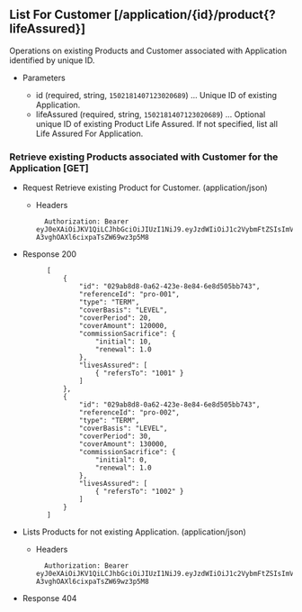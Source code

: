 ## List For Customer [/application/{id}/product{?lifeAssured}]
Operations on existing Products and Customer associated with Application identified by unique ID.

+ Parameters

    + id (required, string, `1502181407123020689`) ... Unique ID of existing Application.
    + lifeAssured  (required, string, `1502181407123020689`) ... Optional unique ID of existing Product Life Assured. If not specified, list all Life Assured For Application.

### Retrieve existing Products associated with Customer for the Application [GET]
+ Request Retrieve existing Product for Customer. (application/json)

    + Headers

            Authorization: Bearer eyJ0eXAiOiJKV1QiLCJhbGciOiJIUzI1NiJ9.eyJzdWIiOiJ1c2VybmFtZSIsImV4cCI6MTQyMjU0MDAzMH0.oyMYL7t57jhBvw-A3vghOAXl6cixpaTsZW69wz3p5M8

+ Response 200

            [
                {
                    "id": "029ab8d8-0a62-423e-8e84-6e8d505bb743",
                    "referenceId": "pro-001",
                    "type": "TERM",
                    "coverBasis": "LEVEL",
                    "coverPeriod": 20,
                    "coverAmount": 120000,
                    "commissionSacrifice": {
                        "initial": 10,
                        "renewal": 1.0
                    },
                    "livesAssured": [
                        { "refersTo": "1001" }
                    ]
                },
                {
                    "id": "029ab8d8-0a62-423e-8e84-6e8d505bb743",
                    "referenceId": "pro-002",
                    "type": "TERM",
                    "coverBasis": "LEVEL",
                    "coverPeriod": 30,
                    "coverAmount": 130000,
                    "commissionSacrifice": {
                        "initial": 0,
                        "renewal": 1.0
                    },
                    "livesAssured": [
                        { "refersTo": "1002" }
                    ]
                }
            ]

+ Lists Products for not existing Application. (application/json)

    + Headers

            Authorization: Bearer eyJ0eXAiOiJKV1QiLCJhbGciOiJIUzI1NiJ9.eyJzdWIiOiJ1c2VybmFtZSIsImV4cCI6MTQyMjU0MDAzMH0.oyMYL7t57jhBvw-A3vghOAXl6cixpaTsZW69wz3p5M8

+ Response 404
